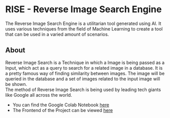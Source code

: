 # RISE - Reverse Image Search Engine
The Reverse Image Search Engine is a utilitarian tool generated using AI. It uses various techniques from the field of Machine Learning to create a tool that can be used in a varied amount of scenarios. 

## About
Reverse Image Search is a Technique in which a Image is being passed as a Input, which act as a query to search for a related image in a database. It is a pretty famous way of finding similarity between images. The image will be queried in the database and a set of images related to the input image will be shown. <br>
The method of Reverse Image Search is being used by leading tech giants like Google all across the world.

* You can find the Google Colab Notebook [here](https://colab.research.google.com/drive/1Tcb4drvHJvjoHLCHsNg5LfzyiNjhkIvm?usp=sharing)
* The Frontend of the Project can be viewed [here](https://github.com/iamkrati22/RISE)
